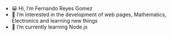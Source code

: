 - 😀 Hi, I’m Fernando Reyes Gomez
- 👀 I’m interested in the development of web pages, Mathematics, Electronics and learning new things
- 🧠 I’m currently learning Node.js



